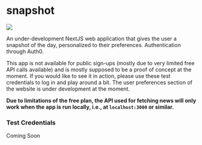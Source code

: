 # snapshot

[<img src="https://firebasestorage.googleapis.com/v0/b/vk-snapshot.appspot.com/o/snapshot-alpha-banner.png?alt=media&token=db6d6c39-56b3-4975-8c9e-e096b819ddcd">](https://snapshot.viditkhandelwal.com)

An under-development NextJS web application that gives the user a snapshot of the day, personalized to their preferences.
Authentication through Auth0.

This app is not available for public sign-ups (mostly due to very limited free API calls available) and is mostly supposed to be a proof of concept at the moment. If you would like to see it in action, please use these test credentials to log in and play around a bit. The user preferences section of the website is under development at the moment. 

**Due to limitations of the free plan, the API used for fetching news will only work when the app is run locally, i.e., at ```localhost:3000``` or similar.**

### Test Credentials

Coming Soon

